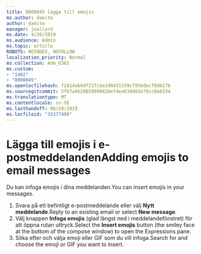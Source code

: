 ```yaml
---
title: 8000045 lägga till emojis
ms.author: daeite
author: daeite
manager: joallard
ms.date: 4/26/2019
ms.audience: Admin
ms.topic: article
ROBOTS: NOINDEX, NOFOLLOW
localization_priority: Normal
ms.collection: Adm_O365
ms.custom:
- "1402"
- "8000045"
ms.openlocfilehash: f2414ab9df21fcba190431539cf956decf9db27b
ms.sourcegitcommit: 5fb7a4b28859690020efdea630d03e70cc0e6334
ms.translationtype: MT
ms.contentlocale: sv-SE
ms.lasthandoff: 06/28/2019
ms.locfileid: "35377499"
---
```

# <a name="adding-emojis-to-email-messages"></a><span data-ttu-id="7a075-102">Lägga till emojis i e-postmeddelanden</span><span class="sxs-lookup"><span data-stu-id="7a075-102">Adding emojis to email messages</span></span>

<span data-ttu-id="7a075-103">Du kan infoga emojis i dina meddelanden.</span><span class="sxs-lookup"><span data-stu-id="7a075-103">You can insert emojis in your messages.</span></span>

1. <span data-ttu-id="7a075-104">Svara på ett befintligt e-postmeddelande eller välj **Nytt meddelande**.</span><span class="sxs-lookup"><span data-stu-id="7a075-104">Reply to an existing email or select **New message**.</span></span>
1. <span data-ttu-id="7a075-105">Välj knappen **Infoga emojis** (glad längst ned i meddelandefönstret) för att öppna rutan uttryck.</span><span class="sxs-lookup"><span data-stu-id="7a075-105">Select the **Insert emojis** button (the smiley face at the bottom of the compose window) to open the Expressions pane.</span></span>
1. <span data-ttu-id="7a075-106">Söka efter och välja emoji eller GIF som du vill infoga.</span><span class="sxs-lookup"><span data-stu-id="7a075-106">Search for and choose the emoji or GIF you want to insert.</span></span>